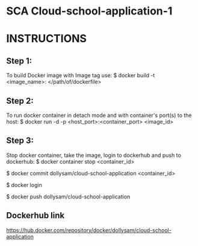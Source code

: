 # SCA Cloud-school-application-1
INSTRUCTIONS
============

Step 1:
-------
To build Docker image with Image tag use:
$ docker build -t <image_name>:<tag> </path/of/dockerfile>

Step 2:
-------
To run docker container in detach mode and with container's port(s) to the host:
$ docker run -d -p <host_port>:<container_port> <image_id>

Step 3:
-------
Stop docker container, take the image, login to dockerhub and push to dockerhub:
$ docker container stop <container_id>

$ docker commit dollysam/cloud-school-application <container_id>

$ docker login

$ docker push dollysam/cloud-school-application

Dockerhub link
---------------
https://hub.docker.com/repository/docker/dollysam/cloud-school-application
